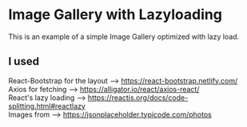 # Image Gallery with Lazyloading

This is an example of a simple Image Gallery optimized with lazy load.

## I used

React-Bootstrap for the layout --> https://react-bootstrap.netlify.com/ <br />
Axios for fetching --> https://alligator.io/react/axios-react/ <br />
React's lazy loading --> https://reactjs.org/docs/code-splitting.html#reactlazy <br />
Images from --> https://jsonplaceholder.typicode.com/photos <br />
